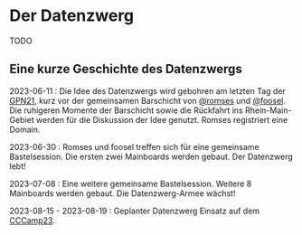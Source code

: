 # Der Datenzwerg

TODO

## Eine kurze Geschichte des Datenzwergs

2023-06-11
: Die Idee des Datenzwergs wird gebohren am letzten Tag der [GPN21](https://entropia.de/GPN21), kurz vor der gemeinsamen Barschicht von [@romses](https://chaos.social/@romses) 
  und [@foosel](https://chaos.social/@foosel). Die ruhigeren Momente der Barschicht sowie die Rückfahrt ins Rhein-Main-Gebiet werden für die Diskussion der Idee genutzt. Romses
  registriert eine Domain.

2023-06-30
: Romses und foosel treffen sich für eine gemeinsame Bastelsession. Die ersten zwei Mainboards werden gebaut. Der Datenzwerg lebt!

2023-07-08
: Eine weitere gemeinsame Bastelsession. Weitere 8 Mainboards werden gebaut. Die Datenzwerg-Armee wächst!

2023-08-15 - 2023-08-19
: Geplanter Datenzwerg Einsatz auf dem [CCCamp23](https://events.ccc.de/camp/2023/infos/).

